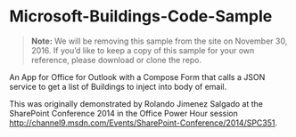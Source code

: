 Microsoft-Buildings-Code-Sample
===============================

>**Note:**  We will be removing this sample from the site on November 30, 2016. If you’d like to keep a copy of this sample for your own reference, please download or clone the repo.

An App for Office for Outlook with a Compose Form that calls a JSON service to get a list of Buildings to inject into body of email.

This was originally demonstrated by Rolando Jimenez Salgado at the SharePoint Conference 2014 in the Office Power Hour session http://channel9.msdn.com/Events/SharePoint-Conference/2014/SPC351.

